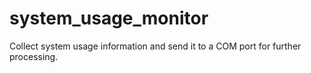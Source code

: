 # system_usage_monitor
Collect system usage information and send it to a COM port for further processing.
